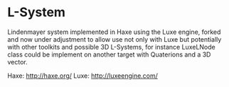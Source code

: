L-System
========

Lindenmayer system implemented in Haxe using the Luxe engine, forked and now under adjustment to allow use not only with Luxe but potentially with other toolkits and possible 3D L-Systems, for instance LuxeLNode class could be implement on another target with Quaterions and a 3D vector.

Haxe: http://haxe.org/
Luxe: http://luxeengine.com/
